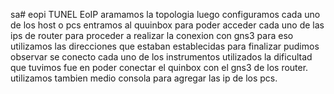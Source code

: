 
sa# eopi
TUNEL EoIP
aramamos la topologia  luego configuramos cada uno de los host o pcs
entramos al quuinbox para poder acceder cada uno de las ips de router para proceder
a  realizar la conexion con gns3 para eso utilizamos las direcciones que estaban establecidas
para finalizar pudimos observar se conecto cada uno de los instrumentos utilizados
la dificultad que tuvimos fue en poder conectar el quinbox con el gns3 de los router.
utilizamos tambien medio consola para agregar las ip de los pcs.
